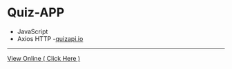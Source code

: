 # Quiz-APP

- JavaScript
- Axios HTTP
-[quizapi.io](https://quizapi.io)

---

[View Online ( Click Here )](https://ahmad-karimigorji.github.io/Quiz-APP/)
